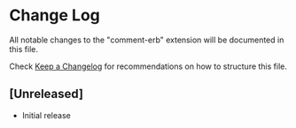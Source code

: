 # Change Log

All notable changes to the "comment-erb" extension will be documented in this file.

Check [Keep a Changelog](http://keepachangelog.com/) for recommendations on how to structure this file.

## [Unreleased]

- Initial release
